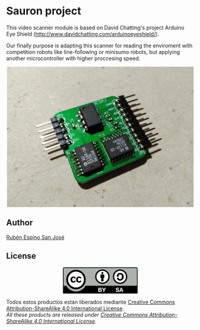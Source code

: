 # Sauron project
This video scanner module is based on David Chatting's project Arduino Eye Shield (http://www.davidchatting.com/arduinoeyeshield/).

Our finally purpose is adapting this scanner for reading the enviroment with competition robots like line-following or minisumo robots, but applying another microcontroller with higher proccesing speed.

<p align="center">
<img src="images/Camera driver.jpg" width="500" align = "center">
</p>

## Author
[Rubén Espino San José](https://github.com/Resaj)

## License
<p align="center">
<img src="license/by-sa.png" align = "center">
</p>

Todos estos productos están liberados mediante [Creative Commons Attribution-ShareAlike 4.0 International License](http://creativecommons.org/licenses/by-sa/4.0/).  
_All these products are released under [Creative Commons Attribution-ShareAlike 4.0 International License](http://creativecommons.org/licenses/by-sa/4.0/)._
